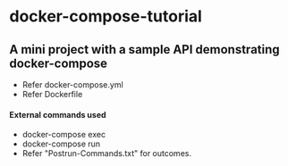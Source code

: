 # docker-compose-tutorial
## A mini project with a sample API demonstrating docker-compose
- Refer docker-compose.yml
- Refer Dockerfile
#### External commands used 
- docker-compose exec
- docker-compose run
- Refer "Postrun-Commands.txt" for outcomes.
